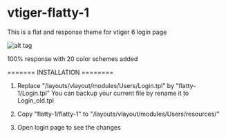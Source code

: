# vtiger-flatty-1
This is a flat and response theme for vtiger 6 login page

![alt tag](http://i1.wp.com/nammm.com/wp-content/uploads/2015/03/flatty-1.jpg?resize=750%2C290)

100% response with 20 color schemes added

======= INSTALLATION ========

1.  Replace "/layouts/vlayout/modules/Users/Login.tpl" by "flatty-1/Login.tpl"
    You can backup your current file by rename it to Login_old.tpl
    
2.  Copy "flatty-1/flatty-1" to "/layouts/vlayout/modules/Users/resources/"

3.  Open login page to see the changes
